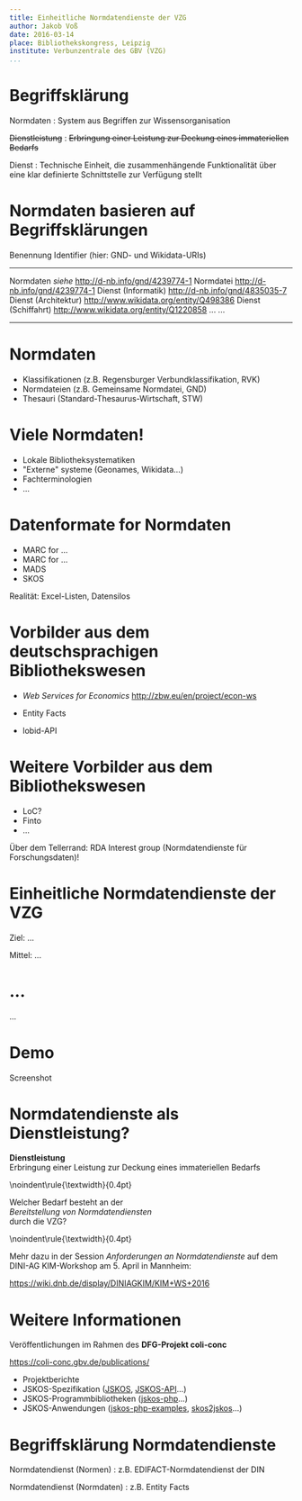 ```yaml
---
title: Einheitliche Normdatendienste der VZG
author: Jakob Voß
date: 2016-03-14
place: Bibliothekskongress, Leipzig
institute: Verbunzentrale des GBV (VZG)
...
```


# Begriffsklärung

Normdaten
  : System aus Begriffen zur Wissensorganisation

~~Dienstleistung~~
  : ~~Erbringung einer Leistung zur Deckung eines immateriellen Bedarfs~~

Dienst
  : Technische Einheit, die zusammenhängende Funktionalität über eine klar
    definierte Schnittstelle zur Verfügung stellt


# Normdaten basieren auf Begriffsklärungen

Benennung            Identifier (hier: GND- und Wikidata-URIs)
-------------------- -----------------------------------------
Normdaten            *siehe* <http://d-nb.info/gnd/4239774-1>
Normdatei            <http://d-nb.info/gnd/4239774-1>
Dienst (Informatik)  <http://d-nb.info/gnd/4835035-7>
Dienst (Architektur) <http://www.wikidata.org/entity/Q498386>
Dienst (Schiffahrt)  <http://www.wikidata.org/entity/Q1220858>
...                  ...
-------------------- -----------------------------------------


# Normdaten

* Klassifikationen (z.B. Regensburger Verbundklassifikation, RVK)
* Normdateien (z.B. Gemeinsame Normdatei, GND)
* Thesauri (Standard-Thesaurus-Wirtschaft, STW)

# Viele Normdaten!

* Lokale Bibliotheksystematiken
* "Externe" systeme (Geonames, Wikidata...)
* Fachterminologien
* ...

# Datenformate for Normdaten

* MARC for ...
* MARC for ...
* MADS
* SKOS

Realität: Excel-Listen, Datensilos

# Vorbilder aus dem deutschsprachigen Bibliothekswesen

* *Web Services for Economics*
  <http://zbw.eu/en/project/econ-ws>

* Entity Facts

* lobid-API

# Weitere Vorbilder aus dem Bibliothekswesen

* LoC?
* Finto
* ...

Über dem Tellerrand: RDA Interest group
(Normdatendienste für Forschungsdaten)!

# Einheitliche Normdatendienste der VZG

Ziel: ...

Mittel: ...

# ...

...

# Demo

Screenshot

# Normdatendienste als Dienstleistung?

**Dienstleistung**\
Erbringung einer Leistung zur Deckung eines immateriellen Bedarfs

\noindent\rule{\textwidth}{0.4pt}

Welcher Bedarf besteht an der\
*Bereitstellung von Normdatendiensten*\
durch die VZG?

\noindent\rule{\textwidth}{0.4pt}

Mehr dazu in der Session *Anforderungen an Normdatendienste* auf dem
DINI-AG KIM-Workshop am 5. April in Mannheim:

<https://wiki.dnb.de/display/DINIAGKIM/KIM+WS+2016>

# Weitere Informationen

Veröffentlichungen im Rahmen des **DFG-Projekt coli-conc**

<https://coli-conc.gbv.de/publications/>

* Projektberichte
* JSKOS-Spezifikation
  ([JSKOS](https://gbv.github.io/jskos/), 
   [JSKOS-API](https://gbv.github.io/jskos-api/)...)
* JSKOS-Programmbibliotheken 
  ([jskos-php](https://packagist.org/packages/gbv/jskos)...)
* JSKOS-Anwendungen
  ([jskos-php-examples](http://jskos-php-examples.herokuapp.com),
   [skos2jskos](https://github.com/gbv/skos2jskos)...)

# Begriffsklärung Normdatendienste

Normdatendienst (Normen)
  : z.B. EDIFACT-Normdatendienst der DIN

Normdatendienst (Normdaten)
  : z.B. Entity Facts

